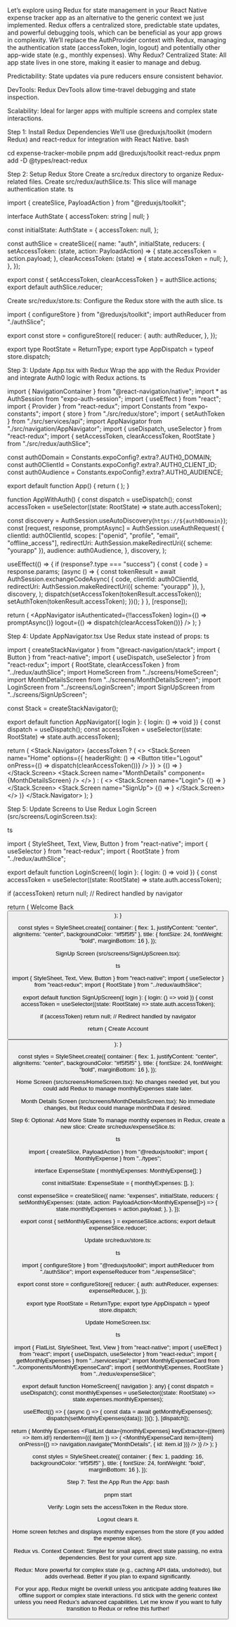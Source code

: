 Let’s explore using Redux for state management in your React Native expense tracker app as an alternative to the generic context we just implemented. Redux offers a centralized store, predictable state updates, and powerful debugging tools, which can be beneficial as your app grows in complexity. We’ll replace the AuthProvider context with Redux, managing the authentication state (accessToken, login, logout) and potentially other app-wide state (e.g., monthly expenses).
Why Redux?
Centralized State: All app state lives in one store, making it easier to manage and debug.

Predictability: State updates via pure reducers ensure consistent behavior.

DevTools: Redux DevTools allow time-travel debugging and state inspection.

Scalability: Ideal for larger apps with multiple screens and complex state interactions.

Step 1: Install Redux Dependencies
We’ll use @reduxjs/toolkit (modern Redux) and react-redux for integration with React Native.
bash

cd expense-tracker-mobile
pnpm add @reduxjs/toolkit react-redux
pnpm add -D @types/react-redux

Step 2: Setup Redux Store
Create a src/redux directory to organize Redux-related files.
Create src/redux/authSlice.ts:
This slice will manage authentication state.
ts

import { createSlice, PayloadAction } from "@reduxjs/toolkit";

interface AuthState {
  accessToken: string | null;
}

const initialState: AuthState = {
  accessToken: null,
};

const authSlice = createSlice({
  name: "auth",
  initialState,
  reducers: {
    setAccessToken: (state, action: PayloadAction<string>) => {
      state.accessToken = action.payload;
    },
    clearAccessToken: (state) => {
      state.accessToken = null;
    },
  },
});

export const { setAccessToken, clearAccessToken } = authSlice.actions;
export default authSlice.reducer;

Create src/redux/store.ts:
Configure the Redux store with the auth slice.
ts

import { configureStore } from "@reduxjs/toolkit";
import authReducer from "./authSlice";

export const store = configureStore({
  reducer: {
    auth: authReducer,
  },
});

export type RootState = ReturnType<typeof store.getState>;
export type AppDispatch = typeof store.dispatch;

Step 3: Update App.tsx with Redux
Wrap the app with the Redux Provider and integrate Auth0 logic with Redux actions.
ts

import { NavigationContainer } from "@react-navigation/native";
import * as AuthSession from "expo-auth-session";
import { useEffect } from "react";
import { Provider } from "react-redux";
import Constants from "expo-constants";
import { store } from "./src/redux/store";
import { setAuthToken } from "./src/services/api";
import AppNavigator from "./src/navigation/AppNavigator";
import { useDispatch, useSelector } from "react-redux";
import { setAccessToken, clearAccessToken, RootState } from "./src/redux/authSlice";

const auth0Domain = Constants.expoConfig?.extra?.AUTH0_DOMAIN;
const auth0ClientId = Constants.expoConfig?.extra?.AUTH0_CLIENT_ID;
const auth0Audience = Constants.expoConfig?.extra?.AUTH0_AUDIENCE;

export default function App() {
  return (
    <Provider store={store}>
      <AppWithAuth />
    </Provider>
  );
}

function AppWithAuth() {
  const dispatch = useDispatch();
  const accessToken = useSelector((state: RootState) => state.auth.accessToken);

  const discovery = AuthSession.useAutoDiscovery(`https://${auth0Domain}`);
  const [request, response, promptAsync] = AuthSession.useAuthRequest(
    {
      clientId: auth0ClientId,
      scopes: ["openid", "profile", "email", "offline_access"],
      redirectUri: AuthSession.makeRedirectUri({ scheme: "yourapp" }),
      audience: auth0Audience,
    },
    discovery,
  );

  useEffect(() => {
    if (response?.type === "success") {
      const { code } = response.params;
      (async () => {
        const tokenResult = await AuthSession.exchangeCodeAsync(
          {
            code,
            clientId: auth0ClientId,
            redirectUri: AuthSession.makeRedirectUri({ scheme: "yourapp" }),
          },
          discovery,
        );
        dispatch(setAccessToken(tokenResult.accessToken));
        setAuthToken(tokenResult.accessToken);
      })();
    }
  }, [response]);

  return (
    <NavigationContainer>
      <AppNavigator
        isAuthenticated={!!accessToken}
        login={() => promptAsync()}
        logout={() => dispatch(clearAccessToken())}
      />
    </NavigationContainer>
  );
}

Step 4: Update AppNavigator.tsx
Use Redux state instead of props:
ts

import { createStackNavigator } from "@react-navigation/stack";
import { Button } from "react-native";
import { useDispatch, useSelector } from "react-redux";
import { RootState, clearAccessToken } from "../redux/authSlice";
import HomeScreen from "../screens/HomeScreen";
import MonthDetailsScreen from "../screens/MonthDetailsScreen";
import LoginScreen from "../screens/LoginScreen";
import SignUpScreen from "../screens/SignUpScreen";

const Stack = createStackNavigator();

export default function AppNavigator({ login }: { login: () => void }) {
  const dispatch = useDispatch();
  const accessToken = useSelector((state: RootState) => state.auth.accessToken);

  return (
    <Stack.Navigator>
      {accessToken ? (
        <>
          <Stack.Screen
            name="Home"
            options={{ headerRight: () => <Button title="Logout" onPress={() => dispatch(clearAccessToken())} /> }}
          >
            {() => <HomeScreen />}
          </Stack.Screen>
          <Stack.Screen name="MonthDetails" component={MonthDetailsScreen} />
        </>
      ) : (
        <>
          <Stack.Screen name="Login">
            {() => <LoginScreen />}
          </Stack.Screen>
          <Stack.Screen name="SignUp">
            {() => <SignUpScreen />}
          </Stack.Screen>
        </>
      )}
    </Stack.Navigator>
  );
}

Step 5: Update Screens to Use Redux
Login Screen (src/screens/LoginScreen.tsx):

ts

import { StyleSheet, Text, View, Button } from "react-native";
import { useSelector } from "react-redux";
import { RootState } from "../redux/authSlice";

export default function LoginScreen({ login }: { login: () => void }) {
  const accessToken = useSelector((state: RootState) => state.auth.accessToken);

  if (accessToken) return null; // Redirect handled by navigator

  return (
    <View style={styles.container}>
      <Text style={styles.title}>Welcome Back</Text>
      <Button title="Login" onPress={login} />
    </View>
  );
}

const styles = StyleSheet.create({
  container: { flex: 1, justifyContent: "center", alignItems: "center", backgroundColor: "#f5f5f5" },
  title: { fontSize: 24, fontWeight: "bold", marginBottom: 16 },
});

SignUp Screen (src/screens/SignUpScreen.tsx):

ts

import { StyleSheet, Text, View, Button } from "react-native";
import { useSelector } from "react-redux";
import { RootState } from "../redux/authSlice";

export default function SignUpScreen({ login }: { login: () => void }) {
  const accessToken = useSelector((state: RootState) => state.auth.accessToken);

  if (accessToken) return null; // Redirect handled by navigator

  return (
    <View style={styles.container}>
      <Text style={styles.title}>Create Account</Text>
      <Button title="Sign Up" onPress={login} />
    </View>
  );
}

const styles = StyleSheet.create({
  container: { flex: 1, justifyContent: "center", alignItems: "center", backgroundColor: "#f5f5f5" },
  title: { fontSize: 24, fontWeight: "bold", marginBottom: 16 },
});

Home Screen (src/screens/HomeScreen.tsx):
No changes needed yet, but you could add Redux to manage monthlyExpenses state later.

Month Details Screen (src/screens/MonthDetailsScreen.tsx):
No immediate changes, but Redux could manage monthData if desired.

Step 6: Optional: Add More State
To manage monthly expenses in Redux, create a new slice:
Create src/redux/expenseSlice.ts:

ts

import { createSlice, PayloadAction } from "@reduxjs/toolkit";
import { MonthlyExpense } from "../types";

interface ExpenseState {
  monthlyExpenses: MonthlyExpense[];
}

const initialState: ExpenseState = {
  monthlyExpenses: [],
};

const expenseSlice = createSlice({
  name: "expenses",
  initialState,
  reducers: {
    setMonthlyExpenses: (state, action: PayloadAction<MonthlyExpense[]>) => {
      state.monthlyExpenses = action.payload;
    },
  },
});

export const { setMonthlyExpenses } = expenseSlice.actions;
export default expenseSlice.reducer;

Update src/redux/store.ts:

ts

import { configureStore } from "@reduxjs/toolkit";
import authReducer from "./authSlice";
import expenseReducer from "./expenseSlice";

export const store = configureStore({
  reducer: {
    auth: authReducer,
    expenses: expenseReducer,
  },
});

export type RootState = ReturnType<typeof store.getState>;
export type AppDispatch = typeof store.dispatch;

Update HomeScreen.tsx:

ts

import { FlatList, StyleSheet, Text, View } from "react-native";
import { useEffect } from "react";
import { useDispatch, useSelector } from "react-redux";
import { getMonthlyExpenses } from "../services/api";
import MonthlyExpenseCard from "../components/MonthlyExpenseCard";
import { setMonthlyExpenses, RootState } from "../redux/expenseSlice";

export default function HomeScreen({ navigation }: any) {
  const dispatch = useDispatch();
  const monthlyExpenses = useSelector((state: RootState) => state.expenses.monthlyExpenses);

  useEffect(() => {
    (async () => {
      const data = await getMonthlyExpenses();
      dispatch(setMonthlyExpenses(data));
    })();
  }, [dispatch]);

  return (
    <View style={styles.container}>
      <Text style={styles.title}>Monthly Expenses</Text>
      <FlatList
        data={monthlyExpenses}
        keyExtractor={(item) => item.id!}
        renderItem={({ item }) => (
          <MonthlyExpenseCard
            item={item}
            onPress={() => navigation.navigate("MonthDetails", { id: item.id })}
          />
        )}
      />
    </View>
  );
}

const styles = StyleSheet.create({
  container: { flex: 1, padding: 16, backgroundColor: "#f5f5f5" },
  title: { fontSize: 24, fontWeight: "bold", marginBottom: 16 },
});

Step 7: Test the App
Run the App:
bash

pnpm start

Verify:
Login sets the accessToken in the Redux store.

Logout clears it.

Home screen fetches and displays monthly expenses from the store (if you added the expense slice).

Redux vs. Context
Context: Simpler for small apps, direct state passing, no extra dependencies. Best for your current app size.

Redux: More powerful for complex state (e.g., caching API data, undo/redo), but adds overhead. Better if you plan to expand significantly.

For your app, Redux might be overkill unless you anticipate adding features like offline support or complex state interactions. I’d stick with the generic context unless you need Redux’s advanced capabilities.
Let me know if you want to fully transition to Redux or refine this further!

